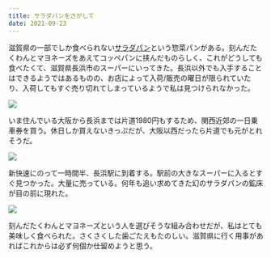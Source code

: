 ```yaml
---
title: サラダパンをさがして
date: 2021-09-23
---
```


滋賀県の一部でしか食べられない[サラダパン](http://www.tsuruyapan.jp/)という惣菜パンがある。刻んだたくわんとマヨネーズをあえてコッペパンに挟んだものらしく、これがどうしても食べたくて、滋賀県長浜市のスーパーにいってきた。長浜以外でも入手することはできるようではあるものの、お店によって入荷/販売の曜日が限られていたり、入荷してもすぐ売り切れてしまっているようで私は見つけられなかった。

![](https://photos.smugmug.com/photos/i-MHGgGKF/0/3dd9d896/X2/i-MHGgGKF-X2.jpg)

いま住んでいる大阪から長浜までは片道1980円もするため、関西近郊の一日乗車券を買う。休日しか買えないきっぷだが、大阪以西だったら片道でも元がとれそうだ。

![](https://photos.smugmug.com/photos/i-PvhGV4n/0/b609aab8/X2/i-PvhGV4n-X2.jpg)

新快速にのって一時間半、長浜駅に到着する。駅前の大きなスーパーに入るとすぐ見つかった。大量に売っている。何年も追い求めてきた幻のサラダパンの鉱床が目の前に現れた。

![](https://photos.smugmug.com/photos/i-hZCfFWw/0/ca0decf0/X2/i-hZCfFWw-X2.jpg)

刻んだたくわんとマヨネーズという人を選びそうな組み合わせだが、私はとても美味しく食べられた。さくさくした歯ごたえもたのしい。滋賀県に行く用事があればこれからは必ず何個か仕留めようと思う。
